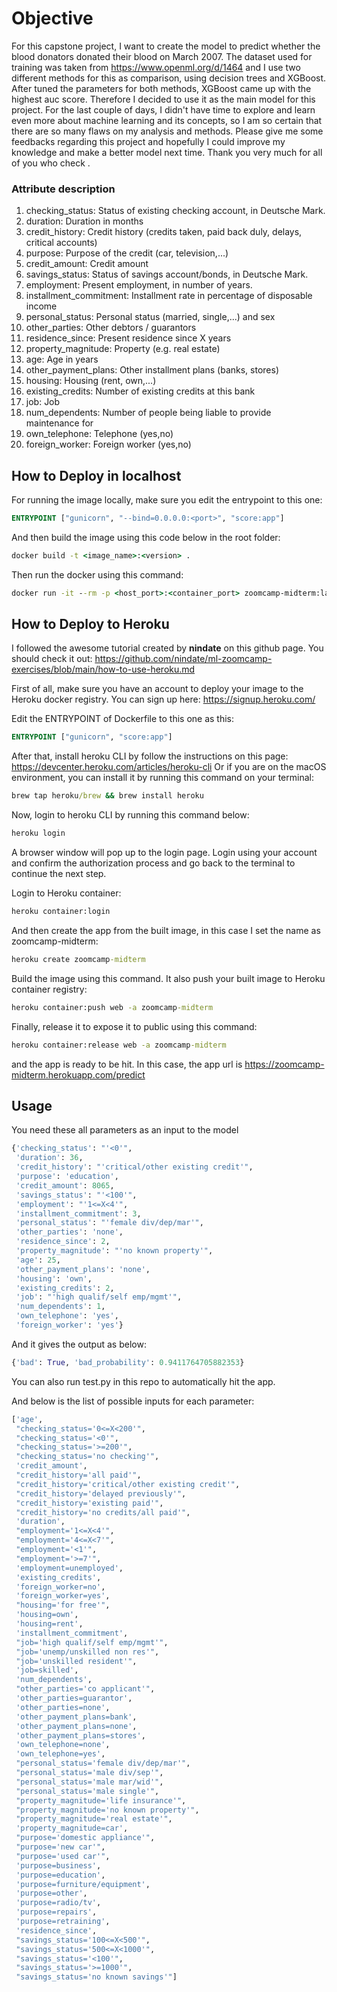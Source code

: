 # Objective
For this capstone project, I want to create the model to predict whether the blood donators donated their blood on March 2007.
The dataset used for training was taken from https://www.openml.org/d/1464 and I use two different methods for this as comparison, 
using decision trees and XGBoost. After tuned the parameters for both methods, XGBoost came up with the highest auc score. 
Therefore I decided to use it as the main model for this project.
For the last couple of days, I didn't have time to explore and learn even more about machine learning and its concepts, 
so I am so certain that there are so many flaws on my analysis and methods. Please give me some feedbacks regarding this project and hopefully 
I could improve my knowledge and make a better model next time. Thank you very much for all of you who check .

### Attribute description   
1. checking_status: Status of existing checking account, in Deutsche Mark.  
2. duration: Duration in months  
3. credit_history: Credit history (credits taken, paid back duly, delays, critical accounts)  
4. purpose: Purpose of the credit (car, television,...)  
5. credit_amount: Credit amount  
6. savings_status: Status of savings account/bonds, in Deutsche Mark.  
7. employment: Present employment, in number of years.  
8. installment_commitment: Installment rate in percentage of disposable income  
9. personal_status: Personal status (married, single,...) and sex  
10. other_parties: Other debtors / guarantors  
11. residence_since: Present residence since X years  
12. property_magnitude: Property (e.g. real estate)  
13. age: Age in years  
14. other_payment_plans: Other installment plans (banks, stores)  
15. housing: Housing (rent, own,...)  
16. existing_credits: Number of existing credits at this bank  
17. job: Job  
18. num_dependents: Number of people being liable to provide maintenance for  
19. own_telephone: Telephone (yes,no)  
20. foreign_worker: Foreign worker (yes,no)

## How to Deploy in localhost
For running the image locally, make sure you edit the entrypoint to this one:
```Dockerfile
ENTRYPOINT ["gunicorn", "--bind=0.0.0.0:<port>", "score:app"]
```

And then build the image using this code below in the root folder:
```cmd
docker build -t <image_name>:<version> .
```

Then run the docker using this command:
```cmd
docker run -it --rm -p <host_port>:<container_port> zoomcamp-midterm:latest
```

## How to Deploy to Heroku
I followed the awesome tutorial created by **nindate** on this github page. You should check it out: https://github.com/nindate/ml-zoomcamp-exercises/blob/main/how-to-use-heroku.md

First of all, make sure you have an account to deploy your image to the Heroku docker registry. You can sign up here: https://signup.heroku.com/

Edit the ENTRYPOINT of Dockerfile to this one as this:
```Dockerfile
ENTRYPOINT ["gunicorn", "score:app"]
```

After that, install heroku CLI by follow the instructions on this page: https://devcenter.heroku.com/articles/heroku-cli
Or if you are on the macOS environment, you can install it by running this command on your terminal:
```cmd
brew tap heroku/brew && brew install heroku
```

Now, login to heroku CLI by running this command below:
``` cmd
heroku login
```
A browser window will pop up to the login page. Login using your account and confirm the authorization process and go back to the terminal to continue the next step.

Login to Heroku container:
```cmd
heroku container:login
```

And then create the app from the built image, in this case I set the name as zoomcamp-midterm:
```cmd
heroku create zoomcamp-midterm 
```

Build the image using this command. It also push your built image to Heroku container registry:
```cmd
heroku container:push web -a zoomcamp-midterm
```

Finally, release it to expose it to public using this command:
```cmd
heroku container:release web -a zoomcamp-midterm
```
and the app is ready to be hit.
In this case, the app url is https://zoomcamp-midterm.herokuapp.com/predict


## Usage

You need these all parameters as an input to the model
```python
{'checking_status': "'<0'",
 'duration': 36,
 'credit_history': "'critical/other existing credit'",
 'purpose': 'education',
 'credit_amount': 8065,
 'savings_status': "'<100'",
 'employment': "'1<=X<4'",
 'installment_commitment': 3,
 'personal_status': "'female div/dep/mar'",
 'other_parties': 'none',
 'residence_since': 2,
 'property_magnitude': "'no known property'",
 'age': 25,
 'other_payment_plans': 'none',
 'housing': 'own',
 'existing_credits': 2,
 'job': "'high qualif/self emp/mgmt'",
 'num_dependents': 1,
 'own_telephone': 'yes',
 'foreign_worker': 'yes'}
  ```

And it gives the output as below:
```python
{'bad': True, 'bad_probability': 0.9411764705882353}
```

You can also run test.py in this repo to automatically hit the app.

And below is the list of possible inputs for each parameter:
```python
['age',
 "checking_status='0<=X<200'",
 "checking_status='<0'",
 "checking_status='>=200'",
 "checking_status='no checking'",
 'credit_amount',
 "credit_history='all paid'",
 "credit_history='critical/other existing credit'",
 "credit_history='delayed previously'",
 "credit_history='existing paid'",
 "credit_history='no credits/all paid'",
 'duration',
 "employment='1<=X<4'",
 "employment='4<=X<7'",
 "employment='<1'",
 "employment='>=7'",
 'employment=unemployed',
 'existing_credits',
 'foreign_worker=no',
 'foreign_worker=yes',
 "housing='for free'",
 'housing=own',
 'housing=rent',
 'installment_commitment',
 "job='high qualif/self emp/mgmt'",
 "job='unemp/unskilled non res'",
 "job='unskilled resident'",
 'job=skilled',
 'num_dependents',
 "other_parties='co applicant'",
 'other_parties=guarantor',
 'other_parties=none',
 'other_payment_plans=bank',
 'other_payment_plans=none',
 'other_payment_plans=stores',
 'own_telephone=none',
 'own_telephone=yes',
 "personal_status='female div/dep/mar'",
 "personal_status='male div/sep'",
 "personal_status='male mar/wid'",
 "personal_status='male single'",
 "property_magnitude='life insurance'",
 "property_magnitude='no known property'",
 "property_magnitude='real estate'",
 'property_magnitude=car',
 "purpose='domestic appliance'",
 "purpose='new car'",
 "purpose='used car'",
 'purpose=business',
 'purpose=education',
 'purpose=furniture/equipment',
 'purpose=other',
 'purpose=radio/tv',
 'purpose=repairs',
 'purpose=retraining',
 'residence_since',
 "savings_status='100<=X<500'",
 "savings_status='500<=X<1000'",
 "savings_status='<100'",
 "savings_status='>=1000'",
 "savings_status='no known savings'"]
 ```
